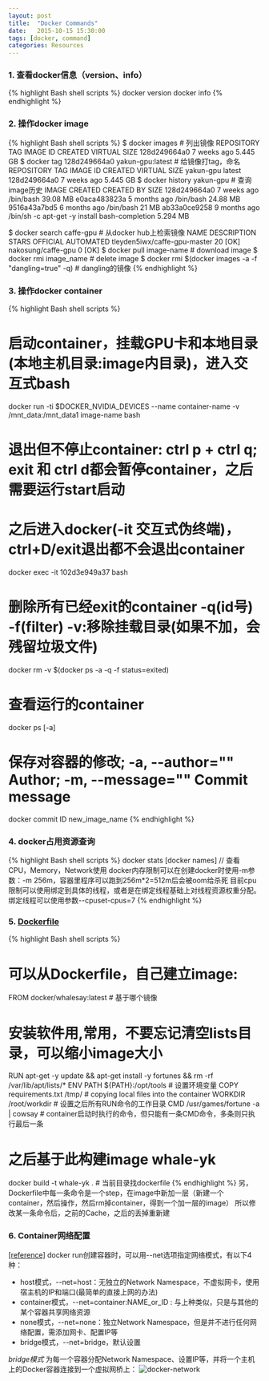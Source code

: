 ```yaml
---
layout: post
title:  "Docker Commands"
date:   2015-10-15 15:30:00
tags: [docker, command]
categories: Resources
---
```


### 1. 查看docker信息（version、info）
{% highlight Bash shell scripts %}
docker version
docker info
{% endhighlight %}

### 2. 操作docker image
{% highlight Bash shell scripts %}
$ docker images  # 列出镜像
REPOSITORY             TAG                 IMAGE ID            CREATED             VIRTUAL SIZE
<none>                 <none>              128d249664a0        7 weeks ago         5.445 GB
$ docker tag 128d249664a0 yakun-gpu:latest  # 给镜像打tag，命名
REPOSITORY             TAG                 IMAGE ID            CREATED             VIRTUAL SIZE
yakun-gpu              latest              128d249664a0        7 weeks ago         5.445 GB
$ docker history yakun-gpu  # 查询image历史
IMAGE               CREATED              CREATED BY                                      SIZE
128d249664a0        7 weeks ago          /bin/bash                                       39.08 MB
e0aca483823a        5 months ago         /bin/bash                                       24.88 MB
9516a43a7bd5        6 months ago         /bin/bash                                       21 MB
ab33a0ce9258        9 months ago         /bin/sh -c apt-get -y install bash-completion   5.294 MB

$ docker search caffe-gpu  # 从docker hub上检索镜像
NAME                           DESCRIPTION                                     STARS     OFFICIAL   AUTOMATED
tleyden5iwx/caffe-gpu-master                                                   20                   [OK]
nakosung/caffe-gpu                                                             0                    [OK]
$ docker pull image-name  # download image
$ docker rmi image_name  # delete image
$ docker rmi $(docker images -a -f "dangling=true" -q)  # dangling的镜像
{% endhighlight %}

### 3. 操作docker container
{% highlight Bash shell scripts %}
# 启动container，挂载GPU卡和本地目录(本地主机目录:image内目录)，进入交互式bash
docker run -ti $DOCKER_NVIDIA_DEVICES --name container-name -v /mnt_data:/mnt_data1 image-name bash
# 退出但不停止container: ctrl p + ctrl q; exit 和 ctrl d都会暂停container，之后需要运行start启动
# 之后进入docker(-it 交互式伪终端)，ctrl+D/exit退出都不会退出container
docker exec -it 102d3e949a37 bash
# 删除所有已经exit的container -q(id号) -f(filter) -v:移除挂载目录(如果不加，会残留垃圾文件)
docker rm -v $(docker ps -a -q -f status=exited)

# 查看运行的container
docker ps [-a]
# 保存对容器的修改; -a, --author="" Author; -m, --message="" Commit message  
docker commit ID new_image_name 
{% endhighlight %}

### 4. docker占用资源查询
{% highlight Bash shell scripts %}
docker stats [docker names]  // 查看CPU，Memory，Network使用
docker内存限制可以在创建docker时使用-m参数：-m 256m，容器里程序可以跑到256m*2=512m后会被oom给杀死
目前cpu限制可以使用绑定到具体的线程，或者是在绑定线程基础上对线程资源权重分配。绑定线程可以使用参数--cpuset-cpus=7
{% endhighlight %}

### 5. [Dockerfile](https://docs.docker.com/engine/articles/dockerfile_best-practices/)
{% highlight Bash shell scripts %}
# 可以从Dockerfile，自己建立image:
FROM docker/whalesay:latest  # 基于哪个镜像
# 安装软件用,常用，不要忘记清空lists目录，可以缩小image大小
RUN apt-get -y update && apt-get install -y fortunes && rm -rf /var/lib/apt/lists/*
ENV PATH ${PATH}:/opt/tools  # 设置环境变量
COPY requirements.txt /tmp/  # copying local files into the container 
WORKDIR /root/workdir  # 设置之后所有RUN命令的工作目录
CMD /usr/games/fortune -a | cowsay # container启动时执行的命令，但只能有一条CMD命令，多条则只执行最后一条
# 之后基于此构建image whale-yk
docker build -t whale-yk . # 当前目录找dockerfile
{% endhighlight %}
另，Dockerfile中每一条命令是一个step，在image中新加一层（新建一个container，然后操作，然后rm掉container，得到一个加一层的image）
所以修改某一条命令后，之前的Cache，之后的丢掉重新建

### 6. Container网络配置
[[reference]](http://www.infoq.com/cn/articles/docker-network-and-pipework-open-source-explanation-practice/)
docker run创建容器时，可以用--net选项指定网络模式，有以下4种：

* host模式，--net=host：无独立的Network Namespace，不虚拟网卡，使用宿主机的IP和端口(最简单的直接上网的办法)
* container模式，--net=container:NAME_or_ID : 与上种类似，只是与其他的某个容器共享网络资源
* none模式，--net=none：独立Network Namespace，但是并不进行任何网络配置，需添加网卡、配置IP等
* bridge模式，--net=bridge，默认设置

*bridge模式*
为每一个容器分配Network Namespace、设置IP等，并将一个主机上的Docker容器连接到一个虚拟网桥上：
![docker-network](http://7xno5y.com1.z0.glb.clouddn.com/docker-network.png)


